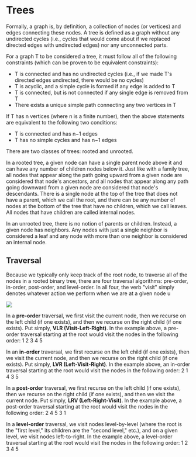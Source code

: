 # Trees
Formally, a graph is, by definition, a collection of nodes (or vertices) and edges connecting these nodes. A tree is defined as a graph without any undirected cycles (i.e., cycles that would come about if we replaced directed edges with undirected edges) nor any unconnected parts. 

For a graph T to be considered a tree, it must follow all of the following constraints (which can be proven to be equivalent constraints):
* T is connected and has no undirected cycles (i.e., if we made T's directed edges undirected, there would be no cycles)
* T is acyclic, and a simple cycle is formed if any edge is added to T
* T is connected, but is not connected if any single edge is removed from T
* There exists a unique simple path connecting any two vertices in T

If T has n vertices (where n is a finite number), then the above statements are equivalent to the following two conditions:
* T is connected and has n−1 edges
* T has no simple cycles and has n−1 edges

There are two classes of trees: rooted and unrooted.

In a rooted tree, a given node can have a single parent node above it and can have any number of children nodes below it. Just like with a family tree, all nodes that appear along the path going upward from a given node are considered that node's ancestors, and all nodes that appear along any path going downward from a given node are considered that node's descendants. There is a single node at the top of the tree that does not have a parent, which we call the root, and there can be any number of nodes at the bottom of the tree that have no children, which we call leaves. All nodes that have children are called internal nodes.

In an unrooted tree, there is no notion of parents or children. Instead, a given node has neighbors. Any nodes with just a single neighbor is considered a leaf and any node with more than one neighbor is considered an internal node.

## Traversal
Because we typically only keep track of the root node, to traverse all of the nodes in a rooted binary tree, there are four traversal algorithms: pre-order, in-order, post-order, and level-order. In all four, the verb "visit" simply denotes whatever action we perform when we are at a given node u

![](tree.png)

In a **pre-order** traversal, we first visit the current node, then we recurse on the left child (if one exists), and then we recurse on the right child (if one exists). Put simply, **VLR (Visit-Left-Right)**. In the example above, a pre-order traversal starting at the root would visit the nodes in the following order: 1 2 3 4 5

In an **in-order** traversal, we first recurse on the left child (if one exists), then we visit the current node, and then we recurse on the right child (if one exists). Put simply, **LVR (Left-Visit-Right)**. In the example above, an in-order traversal starting at the root would visit the nodes in the following order: 2 1 4 3 5

In a **post-order** traversal, we first recurse on the left child (if one exists), then we recurse on the right child (if one exists), and then we visit the current node. Put simply, **LRV (Left-Right-Visit)**. In the example above, a post-order traversal starting at the root would visit the nodes in the following order: 2 4 5 3 1

In a **level-order** traversal, we visit nodes level-by-level (where the root is the "first level," its children are the "second level," etc.), and on a given level, we visit nodes left-to-right. In the example above, a level-order traversal starting at the root would visit the nodes in the following order: 1 2 3 4 5